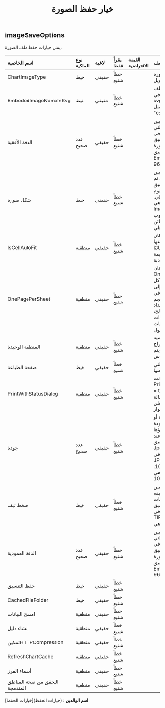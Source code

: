 ﻿---
title: خيار حفظ الصورة
second_title: Aspose.Cells Cloud Documen
type: docs
url: /ar/specification/model/imagesaveoptions/
description: "Aspose.Cells مواصفات النموذج السحابي: ImageSaveOptions. تعامل بسهولة مع Excel ومستندات جداول البيانات الأخرى التي تحتوي على ميزات مثل الفتح والتوليد والتحرير والتقسيم والدمج والمقارنة والتحويل"
weight: 50
---
## **imageSaveOptions**

 يمثل خيارات حفظ ملف الصورة.

| اسم الخاصية| نوع الملكية| لاغية| يقرأ فقط| القيمة الافتراضية| وصف|
|:- |:- |:- |:- |:- |:- |
| ChartImageType| خيط| حقيقي| خطأ شنيع|| أشر إلى نوع صورة المخطط عند التحويل.|
| EmbededImageNameInSvg| خيط| حقيقي| خطأ شنيع|| أشر إلى اسم ملف الصورة المضمنة في svg. يجب أن يكون هذا المسار كاملاً بدليل مثل "c:\\xpsEmbeded"|
| الدقة الأفقية| عدد صحيح| حقيقي| خطأ شنيع|| الحصول على أو تعيين الدقة الأفقية للصور التي تم إنشاؤها، بالنقاط في البوصة. يتم تطبيق طريقة إنشاء الصورة باستثناء الصور بتنسيق Emf. القيمة الافتراضية هي 96.|
| شكل صورة| خيط| حقيقي| خطأ شنيع||الحصول على أو تعيين تنسيق الصور التي تم إنشاؤها. لا تقم بتطبيق الأسلوب الذي يقوم بإرجاع كائن نقطي. القيمة الافتراضية هي ImageFormat.Bmp. لا تقم بتطبيق الأسلوب الذي يقوم بإرجاع كائن نقطي.|
| IsCellAutoFit| منطقية| حقيقي| خطأ شنيع|| يشير إلى ما إذا كان عرض الخلايا وارتفاعها يتم ملاءمتهما تلقائيًا بقيمة الخلية. القيمة الافتراضية هي كاذبة.|
| OnePagePerSheet| منطقية| حقيقي| خطأ شنيع|| إذا كان OnePagePerSheet صحيحًا، فسيتم إخراج كل محتوى ورقة واحدة إلى صفحة واحدة فقط في النتيجة. سيكون حجم الورق الخاص بإعداد الصفحات غير صالح، وستظل الإعدادات الأخرى لإعداد الصفحات سارية المفعول.|
| المنطقة الوحيدة| منطقية| حقيقي| خطأ شنيع|| إذا كانت هذه الخاصية صحيحة، فسيتم إخراج مساحة واحدة، ولن يتم تفعيل أي مقياس.|
| صفحة الطباعة| خيط| حقيقي| خطأ شنيع|| يشير إلى الصفحات التي لن تتم طباعتها.|
| PrintWithStatusDialog| منطقية| حقيقي| خطأ شنيع|| إذا كانت PrintWithStatusDialog = true، فسيكون هناك مربع حوار يوضح حالة الطباعة الحالية. وإلا فلن يظهر مثل هذا الحوار.|
|جودة| عدد صحيح| حقيقي| خطأ شنيع||الحصول على قيمة أو تعيينها لتحديد جودة الصور التي تم إنشاؤها ليتم تطبيقها فقط عند حفظ الصفحات بتنسيق Jpeg. يكون له تأثير فقط عند الحفظ في JPEG. يجب أن تكون القيمة بين 0 و100. القيمة الافتراضية هي 100.|
| ضغط تيف| خيط| حقيقي| خطأ شنيع|| الحصول على أو تعيين نوع الضغط ليتم تطبيقه فقط عند حفظ الصفحات بتنسيق Tiff. يكون له تأثير فقط عند الحفظ في TIFF. القيمة الافتراضية هي Lzw.|
| الدقة العمودية| عدد صحيح| حقيقي| خطأ شنيع|| الحصول على أو تعيين الدقة الرأسية للصور التي تم إنشاؤها، بالنقاط في البوصة. يتم تطبيق طريقة إنشاء الصورة باستثناء الصورة بتنسيق Emf. القيمة الافتراضية هي 96.|
| حفظ التنسيق| خيط| حقيقي| خطأ شنيع|||
| CachedFileFolder| خيط| حقيقي| خطأ شنيع|||
| امسح البيانات| منطقية| حقيقي| خطأ شنيع|||
| إنشاء دليل| منطقية| حقيقي| خطأ شنيع|||
| تمكينHTTPCompression| منطقية| حقيقي| خطأ شنيع|||
| RefreshChartCache| منطقية| حقيقي| خطأ شنيع|||
|أسماء الفرز| منطقية| حقيقي| خطأ شنيع|||
| التحقق من صحة المناطق المندمجة| منطقية| حقيقي| خطأ شنيع|||

**اسم الوالدين** : (خيارات الحفظ)[خيارات الحفظ]